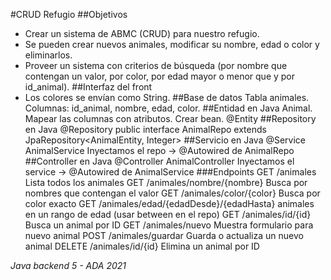 #CRUD Refugio
##Objetivos
- Crear un sistema de ABMC (CRUD) para nuestro refugio.
- Se pueden crear nuevos animales, modificar su nombre, edad o color y eliminarlos.
- Proveer un sistema con criterios de búsqueda (por nombre que contengan un valor, por color, por edad mayor o menor que y por id_animal).
##Interfaz del front
- Los colores se envían como String.
##Base de datos
Tabla animales.
Columnas: id_animal, nombre, edad, color.
##Entidad en Java
Animal. Mapear las columnas con atributos. Crear bean. @Entity
##Repository en Java
	@Repository public interface AnimalRepo extends JpaRepository<AnimalEntity, Integer>
##Servicio en Java
    @Service AnimalService
Inyectamos el repo -> @Autowired de AnimalRepo
##Controller en Java
    @Controller AnimalController
Inyectamos el service -> @Autowired de AnimalService
###Endpoints
	GET /animales
        Lista todos los animales
	GET /animales/nombre/{nombre}
        Busca por nombres que contengan el valor
	GET /animales/color/{color}
        Busca por color exacto
	GET /animales/edad/{edadDesde}/{edadHasta}
        animales en un rango de edad (usar between en el repo)
	GET /animales/id/{id}
        Busca un animal por ID
	GET /animales/nuevo
        Muestra formulario para nuevo animal
	POST /animales/guardar
        Guarda o actualiza un nuevo animal
	DELETE /animales/id/{id}
        Elimina un animal por ID

*Java backend 5 - ADA 2021*